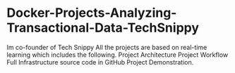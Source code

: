# Docker-Projects-Analyzing-Transactional-Data-TechSnippy
Im co-founder of Tech Snippy All the projects are based on real-time learning which includes the following.  Project Architecture Project Workflow Full Infrastructure source code in GitHub Project Demonstration.
